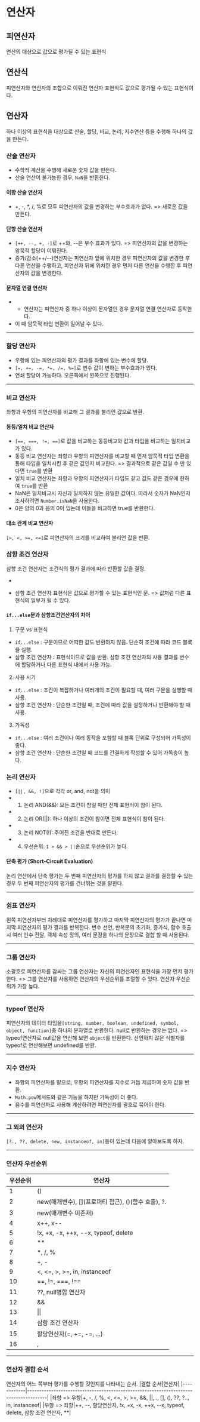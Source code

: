 # 연산자

## 피연산자
연산의 대상으로 값으로 평가될 수 있는 표현식

## 연산식 
피연산자와 연산자의 조합으로 이뤄진 연산자 표현식도 값으로 평가될 수 있는 표현식이다.

## 연산자
하나 이상의 표현식을 대상으로 산술, 할당, 비교, 논리, 지수연산 등을 수행해 하나의 값을 만든다.

### 산술 연산자
- 수학적 계산을 수행해 새로운 숫자 값을 만든다.
- 산술 연산이 불가능한 경우, ```NaN```을 반환한다.

#### 이항 산술 연산자
- +, -, *, /, %로 모두 피연산자의 값을 변경하는 부수효과가 없다. => 새로운 값을 만든다.

#### 단항 산술 연산자
- ```[++, --, +, -]```로 ++와, --은 부수 효과가 있다. => 피연산자의 값을 변경하는 암묵적 할당이 이뤄진다.
- 증가/감소(++/--)연산자는 피연산자 앞에 위치한 경우 피연산자의 값을 변경한 후 다른 연산을 수행하고, 피연산자 뒤에 위치한 경우 먼저 다른 연산을 수행한 후 피연산자의 값을 변경한다.

#### 문자열 연결 연산자
- + 연산자는 피연산자 중 하나 이상이 문자열인 경우 문자열 연결 연산자로 동작한다.
- 이 때 암묵적 타입 변환이 일어날 수 있다.

---

### 할당 연산자
- 우항에 있는 피연산자의 평가 결과를 좌항에 있는 변수에 할당.
- ```[=, +=, -=, *=, /=, %=]```로 변수 값이 변하는 부수효과가 있다.
- 연쇄 할당이 가능하다. 오른쪽에서 왼쪽으로 진행된다.

---

### 비교 연산자
좌항과 우항의 피연산자를 비교해 그 결과를 불리언 값으로 반환.

#### 동등/일치 비교 연산자
- ```[==, ===, !=, ==]```로 값을 비교하는 동등비교와 값과 타입을 비교하는 일치비교가 있다.
- 동등 비교 연산자는 좌항과 우항의 피연산자를 비교할 때 먼저 암묵적 타입 변환을 통해 타입을 일치시킨 후 같은 값인지 비교한다. => 결과적으로 같은 값일 수 만 있다면 ```true```를 반환
- 일치 비교 연산자는 좌항과 우항의 피연산자가 타입도 같고 값도 같은 경우에 한하여 ```true```를 반환
- NaN은 일치비교시 자신과 일치하지 않는 유일한 값이다. 따라서 숫자가 NaN인지 조사하려면 ```Number.isNaN```을 사용한다.
- 0은 양의 0과 음의 0이 있는데 이들을 비교하면 true를 반환한다.

#### 대소 관계 비교 연산자
```[>, <, >=, <=]```로 피연산자의 크기를 비교하여 불리언 값을 반환.

### 삼항 조건 연산자
삼항 조건 연산자는 조건식의 평가 결과에 따라 반환할 값을 결정.
- ```조건식 ? 조건식이 true일 때 반환할 값 : 조건식이 false일 때 반환할 값
- 삼항 조건 연산자 표현식은 값으로 평가할 수 있는 표현식인 문. => 값처럼 다른 표현식의 일부가 될 수 있다.

#### ```if...else```문과 삼항조건연산자의 차이

1. 구문 vs 표현식
- ```if...else``` : 구문이므로 어떠한 값도 반환하지 않음. 단순히 조건에 따라 코드 블록을 실행.
- 삼항 조건 연산자 : 표현식이므로 값을 반환. 삼항 조건 연산자의 사용 결과를 변수에 할당하거나 다른 표현식 내에서 사용 가능.

2. 사용 시기
- ```if...else``` : 조건이 복잡하거나 여러개의 조건이 필요할 때, 여러 구문을 실행할 때 사용.
- 삼항 조건 연산자 : 단순한 조건일 때, 조건에 따라 값을 설정하거나 반환해야 할 때 사용.

3. 가독성
- ```if...else``` : 여러 조건이나 여러 동작을 포함할 때 블록 단위로 구성되어 가독성이 좋다.
- 삼항 조건 연산자 : 단순한 조건일 때 코드를 간결하게 작성할 수 있어 가독송이 높다.

### 논리 연산자
- ```[||, &&, !]```으로 각각 or, and, not을 의미
- 1. 논리 AND(&&): 모든 조건이 참일 때만 전체 표현식이 참이 된다.
- 2. 논리 OR(||): 하나 이상의 조건이 참이면 전체 표현식이 참이 된다.
- 3. 논리 NOT(!): 주어진 조건을 반대로 만든다.
- 4. 우선순위: ```1 > && > ||```순으로 우선순위가 높다.

#### 단축 평가 (Short-Circuit Evaluation)
논리 연산에서 단축 평가는 두 번째 피연산자의 평가를 하지 않고 결과를 결정할 수 있는 경우 두 번째 피연산자의 평가를 건너뛰는 것을 말한다.

---

### 쉼표 연산자
왼쪽 피연산자부터 차례대로 피연산자를 평가하고 마지막 피연산자의 평가가 끝나면 마지막 피연산자의 평가 결과를 반복한다.
변수 선언, 반복문의 초기화, 증가식, 함수 호출시 여러 인수 전달, 객체 속성 정의, 여러 문장을 하나의 문장으로 결합 할 때 사용된다. 

---

### 그룹 연산자
소괄호로 피연산자를 감싸는 그룹 연산자는 자신의 피연산자인 표현식을 가장 먼저 평가한다.
=> 그룹 연산자를 사용하면 연산자의 우선순위를 조절할 수 있다. 연산자 우선순위가 가장 높다.

---

### typeof 연산자
피연산자의 데이터 타입을```[string, number, boolean, undefined, symbol, object, function]```중 하나의 문자열로 반환한다. null로 반환하는 경우는 없다. => typeof연산자로 null값을 연산해 보면 ```object```를 반환한다. 선언하지 않은 식별자를 typeof로 연산해보면 undefined를 반환.

---

### 지수 연산자
- 좌항의 피연산자를 밑으로, 우항의 피연산자를 지수로 거듭 제곱하여 숫자 값을 반환.
- ```Math.pow```메서드와 같은 기능을 하지만 가독성이 더 좋다.
- 음수를 피연산자로 사용해 계산하려면 피연산자를 괄호로 묶어야 한다.

---

### 그 외의 연산자
```[?., ??, delete, new, instanceof, in]```등이 있는데 다음에 알아보도록 하자.

---

### 연산자 우선순위
|우선순위|연산자|
|--|-----------------------------------------------------|
|1|()|
|2|new(매개변수), [](프로퍼티 접근), ()(함수 호출), ?.|
|3|new(매개변수 미존재)|
|4|x++, x--|
|5|!x, +x, -x, ++x, --x, typeof, delete|
|6|**|
|7|*, /, %|
|8|+, -|
|9|<, <=, >, >=, in, instanceof|
|10|==, !=, ===, !==|
|11|??, null병합 연산자|
|12|&&|
|13|\|\||
|14|삼항 조건 연산자|
|15|할당연산자(=, +=, -=, ...)|
|16|,|

---

### 연산자 결합 순서
연산자의 어느 쪽부터 평가를 수행할 것인지를 나타내는 순서.
|결합 순서|연산자|
|------------|--------------------------------------------------------------------------------------|
|좌항 => 우항|+, -, /, %, <, <=, >, >=, &&, \|\|, ., [], (), ??, ?.., in, instanceof|
|우항 => 좌항|++, --, 할당연산자, !x, +x, -x, ++x, --x, typeof, delete, 삼항 조건 연산자, **|